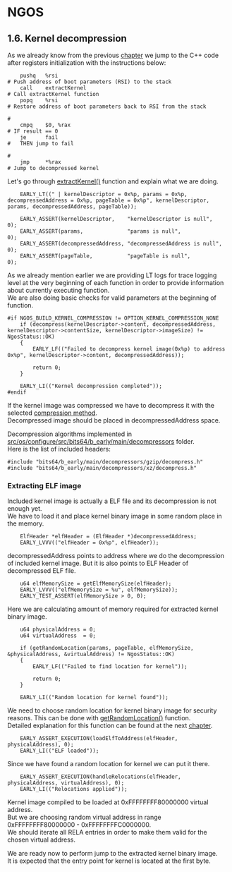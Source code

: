 NGOS
====

1.6. Kernel decompression
-------------------------

As we already know from the previous [chapter](../2.%20First%20steps%20in%20the%20kernel/README.md) we jump to the C++ code after registers initialization with the instructions below:

```
    pushq   %rsi                                                                # Push address of boot parameters (RSI) to the stack
    call    extractKernel                                                       # Call extractKernel function
    popq    %rsi                                                                # Restore address of boot parameters back to RSI from the stack
                                                                                #
    cmpq    $0, %rax                                                            # IF result == 0
    je      fail                                                                #   THEN jump to fail
                                                                                #
    jmp     *%rax                                                               # Jump to decompressed kernel
```

Let's go through [extractKernel()](https://github.com/Gris87/ngos/blob/master/src/os/configure/src/bits64/b_early/main/kernelextraction.cpp#L16) function and explain what we are doing.

```
    EARLY_LT((" | kernelDescriptor = 0x%p, params = 0x%p, decompressedAddress = 0x%p, pageTable = 0x%p", kernelDescriptor, params, decompressedAddress, pageTable));

    EARLY_ASSERT(kernelDescriptor,    "kernelDescriptor is null",    0);
    EARLY_ASSERT(params,              "params is null",              0);
    EARLY_ASSERT(decompressedAddress, "decompressedAddress is null", 0);
    EARLY_ASSERT(pageTable,           "pageTable is null",           0);
```

As we already mention earlier we are providing LT logs for trace logging level at the very beginning of each function in order to provide information about currently executing function.<br/>
We are also doing basic checks for valid parameters at the beginning of function.

```
#if NGOS_BUILD_KERNEL_COMPRESSION != OPTION_KERNEL_COMPRESSION_NONE
    if (decompress(kernelDescriptor->content, decompressedAddress, kernelDescriptor->contentSize, kernelDescriptor->imageSize) != NgosStatus::OK)
    {
        EARLY_LF(("Failed to decompress kernel image(0x%p) to address 0x%p", kernelDescriptor->content, decompressedAddress));

        return 0;
    }

    EARLY_LI(("Kernel decompression completed"));
#endif
```

If the kernel image was compressed we have to decompress it with the selected [compression method](../../0.%20Intro/3.%20Configuration/README.md#-----------ngos_build_kernel_compression-----------).<br/>
Decompressed image should be placed in decompressedAddress space.

Decompression algorithms implemented in [src/os/configure/src/bits64/b_early/main/decompressors](../../../src/os/configure/src/bits64/b_early/main/decompressors) folder.<br/>
Here is the list of included headers:

```
#include "bits64/b_early/main/decompressors/gzip/decompress.h"
#include "bits64/b_early/main/decompressors/xz/decompress.h"
```

### Extracting ELF image

Included kernel image is actually a ELF file and its decompression is not enough yet.<br/>
We have to load it and place kernel binary image in some random place in the memory.

```
    ElfHeader *elfHeader = (ElfHeader *)decompressedAddress;
    EARLY_LVVV(("elfHeader = 0x%p", elfHeader));
```

decompressedAddress points to address where we do the decompression of included kernel image. But it is also points to ELF Header of decompressed ELF file.

```
    u64 elfMemorySize = getElfMemorySize(elfHeader);
    EARLY_LVVV(("elfMemorySize = %u", elfMemorySize));
    EARLY_TEST_ASSERT(elfMemorySize > 0, 0);
```

Here we are calculating amount of memory required for extracted kernel binary image.

```
    u64 physicalAddress = 0;
    u64 virtualAddress  = 0;

    if (getRandomLocation(params, pageTable, elfMemorySize, &physicalAddress, &virtualAddress) != NgosStatus::OK)
    {
        EARLY_LF(("Failed to find location for kernel"));

        return 0;
    }

    EARLY_LI(("Random location for kernel found"));
```

We need to choose random location for kernel binary image for security reasons. This can be done with [getRandomLocation()](https://github.com/Gris87/ngos/blob/master/src/os/configure/src/bits64/b_early/main/randomization.cpp#L593) function.<br/>
Detailed explanation for this function can be found at the next [chapter](../7.%20Kernel%20address%20space%20layout%20randomization/README.md).

```
    EARLY_ASSERT_EXECUTION(loadElfToAddress(elfHeader, physicalAddress), 0);
    EARLY_LI(("ELF loaded"));
```

Since we have found a random location for kernel we can put it there.

```
    EARLY_ASSERT_EXECUTION(handleRelocations(elfHeader, physicalAddress, virtualAddress), 0);
    EARLY_LI(("Relocations applied"));
```

Kernel image compiled to be loaded at 0xFFFFFFFF80000000 virtual address.<br/>
But we are choosing random virtual address in range 0xFFFFFFFF80000000 - 0xFFFFFFFFC0000000.<br/>
We should iterate all RELA entries in order to make them valid for the chosen virtual address.

We are ready now to perform jump to the extracted kernel binary image.<br/>
It is expected that the entry point for kernel is located at the first byte.
